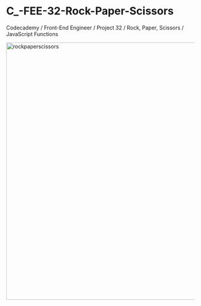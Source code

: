 # C_-FEE-32-Rock-Paper-Scissors
Codecademy / Front-End Engineer / Project 32 / Rock, Paper, Scissors / JavaScript Functions

<img width="686" alt="rockpaperscissors" src="https://user-images.githubusercontent.com/104124293/197110436-113918dc-28e8-4691-ad28-bb0c5ff6f666.png">
